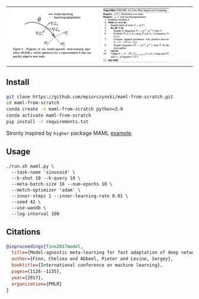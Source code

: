 <table>
  <tr>
    <td><img src="assets/maml-teaser.png" width="100%"/></td>
    <td><img src="assets/maml-algorithm.png" width="78%"/></td>
  </tr>
</table>

## Install
```bash
git clone https://github.com/mpiorczynski/maml-from-scratch.git
cd maml-from-scratch
conda create -n maml-from-scratch python=3.9
conda activate maml-from-scratch
pip install -r requirements.txt
```

Stronly inspired by `higher` package MAML [example](https://github.com/facebookresearch/higher/blob/main/examples/maml-omniglot.py).

## Usage
```
./run.sh maml.py \
  --task-name 'sinusoid' \
  --k-shot 10 --k-query 10 \
  --meta-batch-size 16 --num-epochs 10 \
  --metch-optimizer 'adam' \
  --inner-steps 1 --inner-learning-rate 0.01 \
  --seed 42 \
  --use-wandb \
  --log-interval 100 
```

## Citations
```bibtex
@inproceedings{finn2017model,
  title={Model-agnostic meta-learning for fast adaptation of deep networks},
  author={Finn, Chelsea and Abbeel, Pieter and Levine, Sergey},
  booktitle={International conference on machine learning},
  pages={1126--1135},
  year={2017},
  organization={PMLR}
}
```